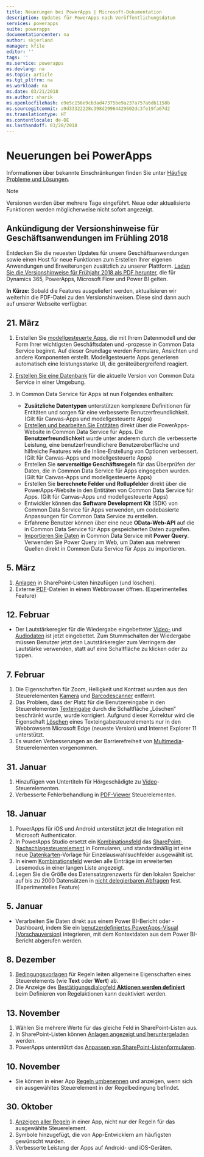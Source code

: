 ```yaml
---
title: Neuerungen bei PowerApps | Microsoft-Dokumentation
description: Updates für PowerApps nach Veröffentlichungsdatum
services: powerapps
suite: powerapps
documentationcenter: na
author: skjerland
manager: kfile
editor: ''
tags: ''
ms.service: powerapps
ms.devlang: na
ms.topic: article
ms.tgt_pltfrm: na
ms.workload: na
ms.date: 03/21/2018
ms.author: sharik
ms.openlocfilehash: e9e5c156e9cb3ad47375be9a237a757a6db1158b
ms.sourcegitcommit: a9d33322228c398d29964429602dc3fe19fa67d2
ms.translationtype: HT
ms.contentlocale: de-DE
ms.lasthandoff: 03/28/2018
---
```

# <a name="whats-new-in-powerapps"></a>Neuerungen bei PowerApps
Informationen über bekannte Einschränkungen finden Sie unter [Häufige Probleme und Lösungen](common-issues-and-resolutions.md).


> [!NOTE]
> Versionen werden über mehrere Tage eingeführt. Neue oder aktualisierte Funktionen werden möglicherweise nicht sofort angezeigt.

## <a name="announcing-the-business-applications-spring-18-release-notes"></a>Ankündigung der Versionshinweise für Geschäftsanwendungen im Frühling 2018

Entdecken Sie die neuesten Updates für unsere Geschäftsanwendungen sowie einen Host für neue Funktionen zum Erstellen Ihrer eigenen Anwendungen und Erweiterungen zusätzlich zu unserer Plattform. [Laden Sie die Versionshinweise für Frühjahr 2018 als PDF herunter](https://aka.ms/businessappsreleasenotes), die für Dynamics 365, PowerApps, Microsoft Flow und Power BI gelten.

**In Kürze:** Sobald die Features ausgeliefert werden, aktualisieren wir weiterhin die PDF-Datei zu den Versionshinweisen. Diese sind dann auch auf unserer Webseite verfügbar.

## <a name="mar-21"></a>21. März
1. Erstellen Sie [modellgesteuerte Apps](../model-driven-apps/model-driven-app-overview.md), die mit Ihrem Datenmodell und der Form Ihrer wichtigsten Geschäftsdaten und -prozesse in Common Data Service beginnt. Auf dieser Grundlage werden Formulare, Ansichten und andere Komponenten erstellt. Modellgesteuerte Apps generieren automatisch eine leistungsstarke UI, die geräteübergreifend reagiert.
2. [Erstellen Sie eine Datenbank](../../administrator/create-database.md) für die aktuelle Version von Common Data Service in einer Umgebung.
3. In Common Data Service für Apps ist nun Folgendes enthalten:

    - **Zusätzliche Datentypen** unterstützen komplexere Definitionen für Entitäten und sorgen für eine verbesserte Benutzerfreundlichkeit. (Gilt für Canvas-Apps und modellgesteuerte Apps)
    - [Erstellen und bearbeiten Sie Entitäten](../common-data-service/data-platform-create-entity.md) direkt über die PowerApps-Website in Common Data Service für Apps. Die **Benutzerfreundlichkeit** wurde unter anderem durch die verbesserte Leistung, eine benutzerfreundlichere Benutzeroberfläche und hilfreiche Features wie die Inline-Erstellung von Optionen verbessert. (Gilt für Canvas-Apps und modellgesteuerte Apps)
    - Erstellen Sie **serverseitige Geschäftsregeln** für das Überprüfen der Daten, die in Common Data Service für Apps eingegeben wurden. (Gilt für Canvas-Apps und modellgesteuerte Apps)
    - Erstellen Sie **berechnete Felder und Rollupfelder** direkt über die PowerApps-Website in den Entitäten von Common Data Service für Apps. (Gilt für Canvas-Apps und modellgesteuerte Apps)  
    - Entwickler können das **Software Development Kit** (SDK) von Common Data Service für Apps verwenden, um codebasierte Anpassungen für Common Data Service zu erstellen.
    - Erfahrene Benutzer können über eine neue **OData-Web-API** auf die in Common Data Service für Apps gespeicherten Daten zugreifen.
    - [Importieren Sie Daten](../common-data-service/data-platform-cds-newentity-pq.md) in Common Data Service mit **Power Query**. Verwenden Sie Power Query im Web, um Daten aus mehreren Quellen direkt in Common Data Service für Apps zu importieren.

## <a name="mar-5"></a>5. März
1. [Anlagen](controls/control-attachments.md) in SharePoint-Listen hinzufügen (und löschen).
2. Externe [PDF](controls/control-pdf-viewer.md)-Dateien in einem Webbrowser öffnen. (Experimentelles Feature)

## <a name="feb-12"></a>12. Februar
* Der Lautstärkeregler für die Wiedergabe eingebetteter [Video-](controls/control-audio-video.md) und [Audiodaten](controls/control-audio-video.md) ist jetzt eingebettet. Zum Stummschalten der Wiedergabe müssen Benutzer jetzt den Lautstärkeregler zum Verringern der Lautstärke verwenden, statt auf eine Schaltfläche zu klicken oder zu tippen.

## <a name="feb-7"></a>7. Februar
1. Die Eigenschaften für Zoom, Helligkeit und Kontrast wurden aus den Steuerelementen [Kamera](controls/control-camera.md) und [Barcodescanner](controls/control-barcodescanner.md) entfernt.
2. Das Problem, dass der Platz für die Benutzereingabe in den Steuerelementen [Texteingabe](controls/control-text-input.md) durch die Schaltfläche „Löschen“ beschränkt wurde, wurde korrigiert. Aufgrund dieser Korrektur wird die Eigenschaft [Löschen](controls/control-text-input.md#additional-properties) eines Texteingabesteuerelements nur in den Webbrowsern Microsoft Edge (neueste Version) und Internet Explorer 11 unterstützt.
3. Es wurden Verbesserungen an der Barrierefreiheit von [Multimedia](add-images-pictures-audio-video.md)-Steuerelementen vorgenommen.

## <a name="jan-31"></a>31. Januar
1. Hinzufügen von Untertiteln für Hörgeschädigte zu [Video](controls/control-audio-video.md)-Steuerelementen.
2. Verbesserte Fehlerbehandlung in [PDF-Viewer](controls/control-pdf-viewer.md) Steuerelementen.

## <a name="jan-18"></a>18. Januar
1. PowerApps für iOS und Android unterstützt jetzt die Integration mit Microsoft Authenticator.
2. In PowerApps Studio ersetzt ein [Kombinationsfeld](controls/control-combo-box.md) das [SharePoint-Nachschlagesteuerelement](sharepoint-lookup-fields.md) in Formularen, und standardmäßig ist eine neue [Datenkarten](working-with-cards.md)-Vorlage für Einzelauswahlsuchfelder ausgewählt ist.
3. In einem [Kombinationsfeld](controls/control-combo-box.md) werden alle Einträge im erweiterten Lesemodus in einer langen Liste angezeigt.
4. Legen Sie die Größe des Datensatzgrenzwerts für den lokalen Speicher auf bis zu 2000 Datensätzen in [nicht delegierbaren Abfragen](delegation-overview.md#non-delegable-limits) fest. (Experimentelles Feature)

## <a name="jan-5"></a>5. Januar
* Verarbeiten Sie Daten direkt aus einem Power BI-Bericht oder -Dashboard, indem Sie ein [benutzerdefiniertes PowerApps-Visual (Vorschauversion)](https://powerapps.microsoft.com/blog/powerbi-powerapps-visual/) integrieren, mit dem Kontextdaten aus dem Power BI-Bericht abgerufen werden.

## <a name="dec-8"></a>8. Dezember
1. [Bedingungsvorlagen](working-with-rules.md) für Regeln leiten allgemeine Eigenschaften eines Steuerelements (wie **Text** oder **Wert**) ab.
2. Die Anzeige des [Bestätigungsdialogfeld **Aktionen werden definiert** ](working-with-rules.md)beim Definieren von Regelaktionen kann deaktiviert werden.

## <a name="nov-13"></a>13. November
1. Wählen Sie mehrere Werte für das gleiche Feld in SharePoint-Listen aus.
2. In SharePoint-Listen können [Anlagen angezeigt und heruntergeladen](controls/control-attachments.md) werden.
3. PowerApps unterstützt das [Anpassen von SharePoint-Listenformularen](customize-list-form.md).

## <a name="nov-10"></a>10. November
* Sie können in einer App [Regeln umbenennen](working-with-rules.md) und anzeigen, wenn sich ein ausgewähltes Steuerelement in der Regelbedingung befindet.

## <a name="oct-30"></a>30. Oktober
1. [Anzeigen aller Regeln](working-with-rules.md) in einer App, nicht nur der Regeln für das ausgewählte Steuerelement.
2. Symbole hinzugefügt, die von App-Entwicklern am häufigsten gewünscht wurden.
3. Verbesserte Leistung der Apps auf Android- und iOS-Geräten.
